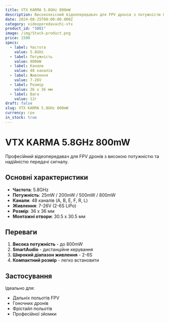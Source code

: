 ```yaml
---
title: VTX KARMA 5.8GHz 800mW
description: Високоякісний відеопередавач для FPV дронів з потужністю 800mW
date: 2024-08-25T00:00:00.000Z
category: videoperedavachi-vtx
product_id: "3001"
image: /img/Stack-product.png
price: 1500
specs:
  - label: Частота
    value: 5.8GHz
  - label: Потужність
    value: 800mW
  - label: Канали
    value: 48 каналів
  - label: Живлення
    value: 7-26V
  - label: Розмір
    value: 36 x 36 мм
  - label: Вага
    value: 12г
draft: false
slug: VTX KARMA 5.8GHz 800mW
currency: грн
in_stock: true
---
```


# VTX KARMA 5.8GHz 800mW

Професійний відеопередавач для FPV дронів з високою потужністю та надійністю передачі сигналу.

## Основні характеристики

- **Частота**: 5.8GHz
- **Потужність**: 25mW / 200mW / 500mW / 800mW
- **Канали**: 48 каналів (A, B, E, F, R, L)
- **Живлення**: 7-26V (2-6S LiPo)
- **Розмір**: 36 x 36 мм
- **Монтажні отвори**: 30.5 x 30.5 мм

## Переваги

1. **Висока потужність** - до 800mW
2. **SmartAudio** - дистанційне керування
3. **Широкий діапазон живлення** - 2-6S
4. **Компактний розмір** - легко встановити

## Застосування

Ідеально для:
- Дальніх польотів FPV
- Гоночних дронів
- Фрістайл польотів
- Професійної зйомки
